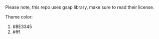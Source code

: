 
Please note, this repo uses gsap library, make sure to read their license.

Theme color: 
1. #BE3345
2. #fff